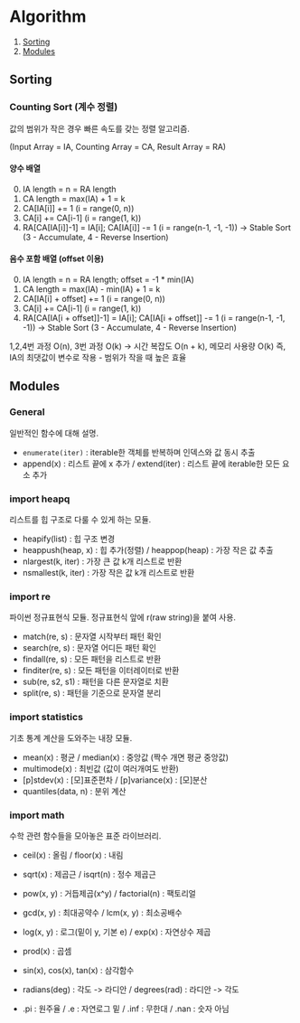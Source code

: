 # Algorithm
1. [Sorting](#sorting)
2. [Modules](#modules)

## Sorting

### Counting Sort (계수 정렬)
값의 범위가 작은 경우 빠른 속도를 갖는 정렬 알고리즘.

(Input Array = IA, Counting Array = CA, Result Array = RA)

#### 양수 배열
0. IA length = n = RA length
1. CA length = max(IA) + 1 = k
2. CA[IA[i]] += 1 (i = range(0, n))
3. CA[i] += CA[i-1] (i = range(1, k))
4. RA[CA[IA[i]]-1] = IA[i]; CA[IA[i]] -= 1 (i = range(n-1, -1, -1))
-> Stable Sort (3 - Accumulate, 4 - Reverse Insertion)

#### 음수 포함 배열 (offset 이용)
0. IA length = n = RA length; offset = -1 * min(IA)
1. CA length = max(IA) - min(IA) + 1 = k
2. CA[IA[i] + offset] += 1 (i = range(0, n))
3. CA[i] += CA[i-1] (i = range(1, k))
4. RA[CA[IA[i + offset]]-1] = IA[i]; CA[IA[i + offset]] -= 1 (i = range(n-1, -1, -1))
-> Stable Sort (3 - Accumulate, 4 - Reverse Insertion)

1,2,4번 과정 O(n), 3번 과정 O(k) -> 시간 복잡도 O(n + k), 메모리 사용량 O(k)
즉, IA의 최댓값이 변수로 작용 - 범위가 작을 때 높은 효율

## Modules
### General
일반적인 함수에 대해 설명.
- `enumerate(iter)` : iterable한 객체를 반복하며 인덱스와 값 동시 추출
- append(x) : 리스트 끝에 x 추가 / extend(iter) : 리스트 끝에 iterable한 모든 요소 추가

### import heapq
리스트를 힙 구조로 다룰 수 있게 하는 모듈.
- heapify(list) : 힙 구조 변경
- heappush(heap, x) : 힙 추가(정렬) / heappop(heap) : 가장 작은 값 추출
- nlargest(k, iter) : 가장 큰 값 k개 리스트로 반환
- nsmallest(k, iter) : 가장 작은 값 k개 리스트로 반환

### import re
파이썬 정규표현식 모듈. 정규표현식 앞에 r(raw string)을 붙여 사용.
- match(re, s) : 문자열 시작부터 패턴 확인
- search(re, s) : 문자열 어디든 패턴 확인
- findall(re, s) : 모든 패턴을 리스트로 반환
- finditer(re, s) : 모든 패턴을 이터레이터로 반환
- sub(re, s2, s1) : 패턴을 다른 문자열로 치환
- split(re, s) : 패턴을 기준으로 문자열 분리

### import statistics
기초 통계 계산을 도와주는 내장 모듈.
- mean(x) : 평균 / median(x) : 중앙값 (짝수 개면 평균 중앙값)
- multimode(x) : 최빈값 (값이 여러개여도 반환)
- [p]stdev(x) : [모]표준편차 / [p]variance(x) : [모]분산
- quantiles(data, n) : 분위 계산


### import math
수학 관련 함수들을 모아놓은 표준 라이브러리.
- ceil(x) : 올림 / floor(x) : 내림
- sqrt(x) : 제곱근 / isqrt(n) :  정수 제곱근
- pow(x, y) : 거듭제곱(x^y) / factorial(n) : 팩토리얼
- gcd(x, y) : 최대공약수 / lcm(x, y) : 최소공배수
- log(x, y) : 로그(밑이 y, 기본 e) / exp(x) : 자연상수 제곱
- prod(x) : 곱셈

- sin(x), cos(x), tan(x) : 삼각함수
- radians(deg) : 각도 -> 라디안 / degrees(rad) : 라디안 -> 각도

- .pi : 원주율 / .e : 자연로그 밑 / .inf : 무한대 / .nan : 숫자 아님